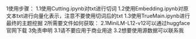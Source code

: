 1使用步骤：
1.1使用Cutting.ipynb对txt进行切词
1.2使用Embedding.ipynb对原文本txt进行向量化表示，注意不要使用切词后的txt
1.3使用TrueMain.ipynb进行最终的主题挖掘
2所需要文件如何获取：
2.1MiniLM-L12-v12可以通过huggface官网下载
3免责申明
3.1请不要应用于商业用途
3.2想要使用源数据可以联系我
